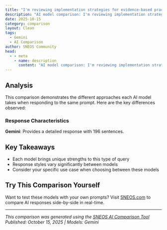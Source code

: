 ```yaml
---
title: "I'm reviewing implementation strategies for evidence-based practices in schools. Help me: 1) Use implementation science frameworks (CFIR"
description: "AI model comparison: I'm reviewing implementation strategies for evidence-based practices in schools. Help me: 1) Use imp..."
date: 2025-10-15
category: comparison
layout: Clean
tags:
  - Gemini
  - AI Comparison
author: SNEOS Community
head:
  - - meta
    - name: description
      content: "AI model comparison: I'm reviewing implementation strategies for evidence-based practices in schools. Help me: 1) Use implementation science ..."
---
```


<ChatComparison
  title="I'm reviewing implementation strategies for evidence-based practices in schools. Help me: 1) Use implementation science frameworks (CFIR"
  prompt="I'm reviewing implementation strategies for evidence-based practices in schools. Help me: 1) Use implementation science frameworks (CFIR"
  :responses='{"Gemini": "This is an excellent approach! Using implementation science frameworks like CFIR and EPIS provides a structured, evidence-based roadmap for successful EBP implementation in schools, moving beyond ad-hoc efforts.\n\nLet\u0027s break down how CFIR and EPIS inform strategy selection, provide examples, address challenges, and offer actionable advice.\n\n---\n\n## Implementing Evidence-Based Practices in Schools: Leveraging CFIR and EPIS\n\nImplementing Evidence-Based Practices (EBPs) in schools is complex, requiring a systematic approach to move from adoption to sustained use. Implementation science frameworks provide the necessary structure to understand context, identify barriers and facilitators, select appropriate strategies, and monitor progress. The **Consolidated Framework for Implementation Research (CFIR)** offers a comprehensive diagnostic lens, while the **Exploration, Preparation, Implementation, Sustainment (EPIS) framework** provides a crucial phased roadmap.\n\n### 1. Understanding the Frameworks\n\n#### A. CFIR: The Diagnostic Lens\n\nCFIR identifies key constructs that influence implementation outcomes, grouped into five major domains. It helps us understand *what* factors are at play in a given context, which in turn informs *how* we select strategies.\n\n1.  **Intervention Characteristics:** Features of the EBP itself (e.g., evidence strength, adaptability, complexity, design quality).\n    *   *Example:* A highly complex curriculum (high complexity) might require more intensive training and ongoing coaching.\n2.  **Outer Setting:** The environment external to the implementing organization (e.g., policies, incentives, external pressures, patient/client needs and resources, inter-organizational networks).\n    *   *Example:* State mandates for social-emotional learning (external pressure) might facilitate the adoption of an SEL program.\n3.  **Inner Setting:** The environment within the implementing organization (e.g., structural characteristics, networks and communications, culture, climate, readiness for implementation, leadership engagement, available resources).\n    *   *Example:* A school with strong, supportive leadership (high leadership engagement) and an existing culture of collaboration (strong networks) will likely be more receptive.\n4.  **Characteristics of Individuals:** The qualities of the individuals involved in the implementation (e.g., knowledge and beliefs about the intervention, self-efficacy, stage of change, individual identification with the organization).\n    *   *Example:* Teachers who believe an EBP will genuinely benefit students (positive beliefs) and feel confident in their ability to deliver it (high self-efficacy) are more likely to implement it well.\n5.  **Process:** The active steps taken to plan, execute, and evaluate the implementation (e.g., planning, engaging, executing, reflecting and evaluating).\n    *   *Example:* A well-structured implementation plan with clear roles and responsibilities (strong planning) is crucial for success.\n\n#### B. EPIS: The Phased Roadmap\n\nEPIS describes the stages organizations typically go through when implementing and sustaining EBPs. It highlights that different tasks and, therefore, different strategies are needed at different points in the implementation journey.\n\n1.  **Exploration:** Determining if an EBP is a good fit for the organization\u0027s needs and context.\n    *   *Tasks:* Needs assessment, EBP identification, initial stakeholder engagement, assessing organizational capacity.\n2.  **Preparation:** Planning for the implementation, securing resources, and building capacity.\n    *   *Tasks:* Forming implementation teams, developing implementation plans, securing funding, adapting the EBP, training staff.\n3.  **Implementation:** Actively using the EBP, monitoring fidelity, and providing ongoing support.\n    *   *Tasks:* Delivering the EBP, providing coaching/supervision, fidelity monitoring, problem-solving, data collection.\n4.  **Sustainment:** Maintaining the EBP over time, embedding it into routine practice, and ensuring continued benefits.\n    *   *Tasks:* Institutionalizing the EBP, continuous quality improvement, ongoing training for new staff, policy integration.\n\n### 2. How CFIR and EPIS Inform Strategy Selection\n\nThe power of these frameworks lies in their synergy. EPIS tells you *when* to act, and CFIR tells you *what* specifically to address at that point.\n\n*   **EPIS guides the timing:** Strategies appropriate for \u0022Exploration\u0022 (e.g., needs assessment facilitation) are different from those for \u0022Implementation\u0022 (e.g., coaching) or \u0022Sustainment\u0022 (e.g., embedding into policy).\n*   **CFIR diagnoses the targets:** Within each EPIS stage, you use CFIR to identify specific barriers or facilitators. Implementation strategies are then selected to address these CFIR factors.\n\n**Example Scenario:** A school district wants to implement a new evidence-based literacy program (EBP).\n\n| EPIS Stage   | CFIR Domain (Key Factor)                                    | Identified Barrier/Facilitator                                          | Implementation Strategy                                                                                                                                                                                                                                                                                                                                                                                                                                                            |\n| :----------- | :---------------------------------------------------------- | :---------------------------------------------------------------------- | :--------------------------------------------------------------------------------------------------------------------------------------------------------------------------------------------------------------------------------------------------------------------------------------------------------------------------------------------------------------------------------------------------------------------------------------------------------------------------------- |\n| **Exploration** | **Outer Setting** (Student Needs \u0026 Resources)             | High percentage of students with reading difficulties in lower grades.    | Conduct comprehensive **needs assessment** (e.g., school-wide reading screeners, teacher surveys, parent focus groups) to clearly define the problem and align the EBP to district priorities.                                                                                                                                                                                                                                                                                        |\n|              | **Inner Setting** (Readiness for Implementation)            | Previous unsuccessful EBP implementations leading to staff cynicism.    | **Engage opinion leaders** (respected teachers) early to champion the EBP. Conduct initial **vision-setting meetings** with staff to address past failures and build a shared understanding of the *why*. **Assess organizational climate and culture** through surveys or focus groups to understand readiness.                                                                                                                                                                   |\n| **Preparation** | **Characteristics of Individuals** (Knowledge \u0026 Beliefs)  | Teachers lack knowledge of new instructional methods; fear of change.    | Provide **expert training** on the EBP\u0027s core components, rationale, and evidence base. Include opportunities for Q\u0026A and address concerns. Offer **hands-on practice** during training.                                                                                                                                                                                                                                                                                           |\n|              | **Inner Setting** (Available Resources)                     | No dedicated time for planning or purchasing new materials.             | **Secure leadership buy-in** to allocate professional development days for initial training and collaborative planning. **Identify and allocate resources** (e.g., budget for new materials, substitute teachers for release time). Create **implementation teams** at each school with dedicated time for planning.                                                                                                                                                                |\n| **Implementa-tion** | **Intervention Characteristics** (Complexity/Adaptability) | EBP is complex; teachers struggle with fidelity and contextualization.  | Provide **ongoing coaching and consultation** (e.g., literacy coaches observe, model, and provide specific feedback). Facilitate **peer learning communities** (PLCs) for teachers to share challenges and solutions. Establish a **system for monitoring fidelity** (e.g., observation protocols, self-assessments) and provide regular, **formative feedback**. Offer **support for planned adaptation** to local context while preserving core components. |\n|              | **Process** (Executing)                                     | Teachers feel isolated and unsupported during implementation.          | Establish a **centralized communication system** (e.g., online platform, regular newsletter) for updates, resources, and sharing successes. Designate **implementation facilitators** (e.g., district lead, school principal) to troubleshoot problems and provide just-in-time support.                                                                                                                                                                                                |\n| **Sustainment** | **Inner Setting** (Routinization)                         | EBP remains an \u0022add-on\u0022 rather than integrated practice.                | **Embed the EBP into school policies and procedures** (e.g., include in curriculum guides, performance evaluations). Develop **onboarding and training for new staff** to ensure continuity. Establish **continuous quality improvement cycles** (e.g., annual data review, refresher training).                                                                                                                                                                                           |\n|              | **Outer Setting** (Policies \u0026 Incentives)                   | Funding for coaching might disappear after initial grant.               | **Advocate for sustained funding** at the district or state level. **Develop internal capacity** by training existing staff as coaches to reduce reliance on external funding.                                                                                                                                                                                                                                                                                                      |\n\n### 3. Examples of Implementation Strategies\n\nHere are common implementation strategies, categorized by their primary function and linked to CFIR domains and EPIS stages they often target:\n\n1.  **Training \u0026 Education (CFIR: Individuals, Process; EPIS: Preparation)**\n    *   **Description:** Providing knowledge and skills to implementers.\n    *   **Examples:** Workshops, online modules, webinars, conferences.\n    *   **Context:** Essential in \u0022Preparation\u0022 to build foundational knowledge, addressing \u0022Characteristics of Individuals\u0022 (knowledge, beliefs, self-efficacy).\n\n2.  **Coaching \u0026 Consultation (CFIR: Individuals, Process; EPIS: Implementation)**\n    *   **Description:** Individualized, expert support to refine skills and problem-solve in real-time.\n    *   **Examples:** On-site observation with feedback, one-on-one meetings, modeling.\n    *   **Context:** Crucial during \u0022Implementation\u0022 to build \u0022Individual\u0022 self-efficacy and ensure fidelity, directly impacting \u0022Process.\u0022\n\n3.  **Facilitation (CFIR: Inner Setting, Process; EPIS: All stages)**\n    *   **Description:** Providing expert guidance and support to overcome barriers and promote effective implementation.\n    *   **Examples:** Implementation specialists, internal champions, process coaches, \u0022implementation teams\u0022 to guide the process.\n    *   **Context:** An overarching strategy that helps navigate all stages, addressing \u0022Inner Setting\u0022 dynamics and ensuring a smooth \u0022Process.\u0022\n\n4.  **Fidelity Monitoring \u0026 Feedback (CFIR: Process, Intervention Characteristics; EPIS: Implementation)**\n    *   **Description:** Systematically assessing the extent to which an EBP is delivered as intended and providing data back to implementers.\n    *   **Examples:** Observation checklists, session logs, data dashboards, regular debriefs.\n    *   **Context:** Key during \u0022Implementation\u0022 to ensure the EBP is delivered effectively (addressing \u0022Process\u0022 execution and \u0022Intervention Characteristics\u0022 through adaptation discussion).\n\n5.  **Opinion Leaders/Champions (CFIR: Individuals, Inner Setting; EPIS: Exploration, Implementation)**\n    *   **Description:** Identifying and leveraging influential individuals to promote the EBP.\n    *   **Examples:** Respected teachers or administrators who advocate for the EBP.\n    *   **Context:** Particularly effective in \u0022Exploration\u0022 and early \u0022Implementation\u0022 to build buy-in and address \u0022Characteristics of Individuals\u0022 (beliefs) and \u0022Inner Setting\u0022 (culture).\n\n6.  **Formative Evaluation \u0026 Continuous Quality Improvement (CFIR: Process; EPIS: Implementation, Sustainment)**\n    *   **Description:** Ongoing assessment of implementation processes and outcomes to inform adjustments.\n    *   **Examples:** Staff surveys, focus groups, process data analysis, Plan-Do-Study-Act (PDSA) cycles.\n    *   **Context:** Essential throughout \u0022Implementation\u0022 and \u0022Sustainment\u0022 to refine the \u0022Process\u0022 and ensure the EBP continues to meet needs.\n\n7.  **Resource Allocation \u0026 Restructuring (CFIR: Inner Setting, Outer Setting; EPIS: Preparation, Sustainment)**\n    *   **Description:** Securing and aligning necessary financial, human, and material resources.\n    *   **Examples:** Dedicated budget lines, protected planning time, assigning personnel roles, creating new committees.\n    *   **Context:** Critical during \u0022Preparation\u0022 to set up the \u0022Inner Setting\u0022 for success, and in \u0022Sustainment\u0022 to maintain it.\n\n8.  **Planned Adaptation (CFIR: Intervention Characteristics; EPIS: Implementation, Sustainment)**\n    *   **Description:** Systematically modifying the EBP or its implementation to fit the local context, while preserving core components.\n    *   **Examples:** Localizing language, adjusting lesson length, using school-specific examples.\n    *   **Context:** Important throughout \u0022Implementation\u0022 and \u0022Sustainment\u0022 to ensure the EBP is feasible and acceptable (addressing \u0022Intervention Characteristics\u0022 and \u0022Inner Setting\u0022).\n\n### 4. Addressing Challenges with Frameworks\n\n| Common Challenge                  | How CFIR \u0026 EPIS Help Diagnose \u0026 Address                                                                                                                                                                                                                                                                                                                                                                                                                              |\n| :-------------------------------- | :----------------------------------------------------------------------------------------------------------------------------------------------------------------------------------------------------------------------------------------------------------------------------------------------------------------------------------------------------------------------------------------------------------------------------------------------------------- |\n| **Lack of Buy-in/Resistance**     | **Diagnosis:** CFIR points to \u0022Characteristics of Individuals\u0022 (negative beliefs, low self-efficacy), \u0022Inner Setting\u0022 (poor climate, lack of leadership engagement), or \u0022Outer Setting\u0022 (community resistance). **EPIS:** Suggests this often stems from insufficient \u0022Exploration\u0022 and early \u0022Preparation.\u0022\u003Cbr\u003E**Strategies:** Early stakeholder engagement, opinion leaders, tailored communication, facilitative leadership, shared vision building.                                                                  |\n| **Poor Fidelity**                 | **Diagnosis:** CFIR highlights \u0022Intervention Characteristics\u0022 (complexity), \u0022Characteristics of Individuals\u0022 (lack of skill/knowledge), or \u0022Process\u0022 (insufficient training/coaching, lack of monitoring). **EPIS:** Indicates a breakdown in \u0022Preparation\u0022 (training) or \u0022Implementation\u0022 (ongoing support).\u003Cbr\u003E**Strategies:** Intensive training, ongoing coaching, fidelity monitoring with feedback, clear implementation guides, peer learning.                                                                                                    |\n| **EBP Doesn\u0027t Fit Context**       | **Diagnosis:** CFIR points to \u0022Intervention Characteristics\u0022 (low adaptability), \u0022Inner Setting\u0022 (mismatch with existing culture/resources), or \u0022Outer Setting\u0022 (community needs mismatch). **EPIS:** Suggests this should be identified early in \u0022Exploration\u0022 or addressed through adaptation in \u0022Implementation.\u0022\u003Cbr\u003E**Strategies:** Thorough needs assessment, contextual analysis, planned adaptation, stakeholder participation in adaptation decisions.                                                                                           |\n| **Sustainment Failure**           | **Diagnosis:** CFIR often points to \u0022Inner Setting\u0022 (lack of routinization, changes in leadership, resource depletion) or \u0022Outer Setting\u0022 (funding changes, policy shifts). **EPIS:** Indicates a failure to proactively plan for the \u0022Sustainment\u0022 stage.\u003Cbr\u003E**Strategies:** Embedding EBP into policy/budget, continuous quality improvement, training for new staff, leadership commitment for long-term support, developing internal capacity.                                                                                                                |\n| **Resource Constraints**          | **Diagnosis:** CFIR directly addresses \u0022Inner Setting\u0022 (available resources) and \u0022Outer Setting\u0022 (funding, external support). **EPIS:** Identifies this as a critical challenge during \u0022Preparation.\u0022\u003Cbr\u003E**Strategies:** Grant writing, collaborative partnerships, creative resource allocation (e.g., re-purposing existing staff), advocacy for policy changes to secure funding.                                                                                                                                                                                          |\n| **Burnout/Implementation Fatigue** | **Diagnosis:** CFIR indicates \u0022Characteristics of Individuals\u0022 (workload, stress), \u0022Inner Setting\u0022 (lack of support, poor climate), or \u0022Process\u0022 (overly ambitious plans). **EPIS:** Can occur in \u0022Implementation\u0022 or lead to failure in \u0022Sustainment.\u0022\u003Cbr\u003E**Strategies:** Realistic planning, strong facilitative leadership, peer support, regular communication to celebrate successes, monitoring workload, simplifying the EBP where possible, providing breaks. |\n\n### 5. Actionable Advice for School Leaders \u0026 Implementers\n\n1.  **Start with \u0022Why\u0022:** Before selecting any EBP, dedicate significant time to the **Exploration** phase. Conduct thorough needs assessments and involve diverse stakeholders to ensure the EBP truly addresses a local need and aligns with school/district values.\n2.  **Diagnose Your Context (CFIR First):** Before jumping to strategies, use CFIR as a checklist. Systematically assess your \u0022Inner Setting\u0022 (leadership, culture, resources), \u0022Characteristics of Individuals\u0022 (staff beliefs, knowledge), and the \u0022Intervention Characteristics\u0022 (complexity, adaptability) of the EBP. This diagnostic step will reveal specific barriers and facilitators.\n3.  **Match Strategies to Context and Stage:** Avoid generic \u0022one-size-fits-all\u0022 approaches. Based on your CFIR diagnosis within each EPIS stage, select tailored implementation strategies. For example, if \u0022Inner Setting - Leadership Engagement\u0022 is low during \u0022Preparation,\u0022 a \u0022Facilitative Leadership\u0022 strategy is paramount.\n4.  **Prioritize Leadership Engagement:** Active and visible support from school and district leadership (CFIR: Inner Setting) is consistently one of the strongest predictors of successful implementation. Leaders need to champion the EBP, allocate resources, and participate in the process.\n5.  **Invest in Capacity Building:** Training is not enough. Provide ongoing coaching, mentorship, and opportunities for peer learning (CFIR: Individuals, Inner Setting; EPIS: Implementation). This builds \u0022self-efficacy\u0022 and fosters a \u0022learning culture.\u0022\n6.  **Embrace Planned Adaptation:** Recognize that no EBP fits perfectly. Plan for *how* the EBP will be adapted to your unique school context (CFIR: Intervention Characteristics, Inner Setting) while preserving its core components. Document these adaptations.\n7.  **Monitor and Evaluate Continuously:** Establish systems for monitoring fidelity and outcomes (CFIR: Process; EPIS: Implementation, Sustainment). Use formative evaluation data to make ongoing adjustments, fostering a culture of continuous quality improvement.\n8.  **Plan for Sustainment from Day One:** Don\u0027t let the EBP fade away. Integrate it into school routines, policies, and budgets (CFIR: Inner Setting; EPIS: Sustainment). Develop plans for training new staff and ensuring ongoing leadership support.\n9.  **Build Implementation Teams:** Designate specific individuals or teams to lead the implementation process (CFIR: Process, Inner Setting). This creates ownership and capacity.\n\n---\n\nBy systematically applying CFIR and EPIS, school leaders can move beyond reactive problem-solving to proactive, evidence-informed implementation planning, significantly increasing the likelihood that EBPs will be adopted, used with fidelity, and ultimately benefit students."}' published-date="{DateTime.UtcNow:HH:mm}"
/>

## Analysis

This comparison demonstrates the different approaches each AI model takes when responding to the same prompt. Here are the key differences observed:

### Response Characteristics

**Gemini**: Provides a detailed response with 196 sentences. 

## Key Takeaways

- Each model brings unique strengths to this type of query
- Response styles vary significantly between models
- Consider your specific use case when choosing between these models

## Try This Comparison Yourself

Want to test these models with your own prompts? Visit [SNEOS.com](https://sneos.com) to compare AI responses side-by-side in real-time.

---

*This comparison was generated using the [SNEOS AI Comparison Tool](https://sneos.com)*
*Published: October 15, 2025 | Models: Gemini*
